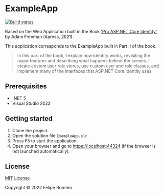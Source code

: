 # ExampleApp

[![Build status][ci-badge]][ci-status]

Based on the Web Application built in the Book ['Pro ASP.NET Core Identity'][1] by Adam Freeman (Apress, 2021).

This application corresponds to the ExampleApp built in Part II of the book.

> In this part of the book, I explain how Identity works,
revisiting the major features and describing what happens behind the scenes.
I create custom user role stores, use custom user and role classes,
and implement many of the interfaces that ASP.NET Core Identity uses.

## Prerequisites

- .NET 5
- Visual Studio 2022

## Getting started

1. Clone the project.
1. Open the solution file `ExampleApp.sln`.
1. Press F5 to start the application.
1. Open your browser and go to <https://localhost:44324> (if the browser is not launched automatically).

## License

[MIT License](../LICENSE)

Copyright &copy; 2022 Felipe Romero

[1]: https://www.apress.com/la/book/9781484268575
[ci-status]: https://github.com/feliperomero3/AspNetCoreIdentityBook/actions/workflows/AspNetCoreIdentityBook-CI.yml
[ci-badge]: https://github.com/feliperomero3/AspNetCoreIdentityBook/actions/workflows/AspNetCoreIdentityBook-CI.yml/badge.svg
